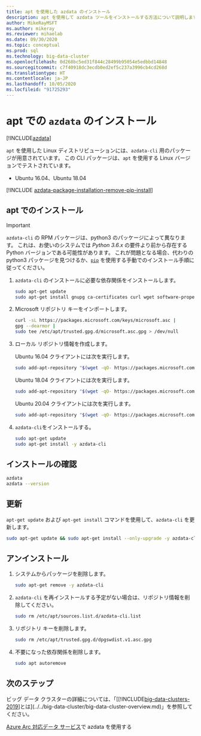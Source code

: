 ```yaml
---
title: apt を使用した azdata のインストール
description: apt を使用して azdata ツールをインストールする方法について説明します。
author: MikeRayMSFT
ms.author: mikeray
ms.reviewer: mihaelab
ms.date: 09/30/2020
ms.topic: conceptual
ms.prod: sql
ms.technology: big-data-cluster
ms.openlocfilehash: 0d268bc5ed31f844c28499b95054e5edbbd14848
ms.sourcegitcommit: c7f40918dc3ecdb0ed2ef5c237a3996cb4cd268d
ms.translationtype: HT
ms.contentlocale: ja-JP
ms.lasthandoff: 10/05/2020
ms.locfileid: "91725293"
---
```

# <a name="install-azdata-with-apt"></a>apt での `azdata` のインストール

[!INCLUDE[azdata](../../includes/applies-to-version/azdata.md)]

`apt` を使用した Linux ディストリビューションには、`azdata-cli` 用のパッケージが用意されています。 この CLI パッケージは、`apt` を使用する Linux バージョンでテストされています。

- Ubuntu 16.04、Ubuntu 18.04

[!INCLUDE [azdata-package-installation-remove-pip-install](../../includes/azdata-package-installation-remove-pip-install.md)]

## <a name="install-with-apt"></a>apt でのインストール

>[!IMPORTANT]
> `azdata-cli` の RPM パッケージは、python3 のパッケージによって異なります。 これは、お使いのシステムでは *Python 3.6.x* の要件より前から存在する Python バージョンである可能性があります。 これが問題となる場合、代わりの python3 パッケージを見つけるか、[`pip`](../install/deploy-install-azdata-pip.md) を使用する手動でのインストール手順に従ってください。

1. `azdata-cli` のインストールに必要な依存関係をインストールします。

   ```bash
   sudo apt-get update
   sudo apt-get install gnupg ca-certificates curl wget software-properties-common apt-transport-https lsb-release -y
   ```

2. Microsoft リポジトリ キーをインポートします。

   ```bash
   curl -sL https://packages.microsoft.com/keys/microsoft.asc |
   gpg --dearmor |
   sudo tee /etc/apt/trusted.gpg.d/microsoft.asc.gpg > /dev/null
   ```

3. ローカル リポジトリ情報を作成します。

   Ubuntu 16.04 クライアントには次を実行します。

    ```bash
    sudo add-apt-repository "$(wget -qO- https://packages.microsoft.com/config/ubuntu/16.04/prod.list)"
    ```

   Ubuntu 18.04 クライアントには次を実行します。

    ```bash
    sudo add-apt-repository "$(wget -qO- https://packages.microsoft.com/config/ubuntu/18.04/prod.list)"
    ```

   Ubuntu 20.04 クライアントには次を実行します。

    ```bash
    sudo add-apt-repository "$(wget -qO- https://packages.microsoft.com/config/ubuntu/20.04/prod.list)
    ```

4. `azdata-cli`をインストールする。

   ```bash
   sudo apt-get update
   sudo apt-get install -y azdata-cli
   ```

## <a name="verify-install"></a>インストールの確認

```bash
azdata
azdata --version
```

## <a name="update"></a>更新

`apt-get update` および `apt-get install` コマンドを使用して、`azdata-cli` を更新します。

```bash
sudo apt-get update && sudo apt-get install --only-upgrade -y azdata-cli
```

## <a name="uninstall"></a>アンインストール

1. システムからパッケージを削除します。

   ```bash
   sudo apt-get remove -y azdata-cli
   ```

2. `azdata-cli` を再インストールする予定がない場合は、リポジトリ情報を削除してください。

   ```bash
   sudo rm /etc/apt/sources.list.d/azdata-cli.list
   ```

3. リポジトリ キーを削除します。

   ```bash
   sudo rm /etc/apt/trusted.gpg.d/dpgswdist.v1.asc.gpg
   ```

4. 不要になった依存関係を削除します。

   ```bash
   sudo apt autoremove
   ```

## <a name="next-steps"></a>次のステップ

ビッグ データ クラスターの詳細については、「[[!INCLUDE[big-data-clusters-2019](../../includes/ssbigdataclusters-ver15.md)]とは](../../big-data-cluster/big-data-cluster-overview.md)」を参照してください。

[Azure Arc 対応データ サービス](/azure/azure-arc/data/)で azdata を使用する